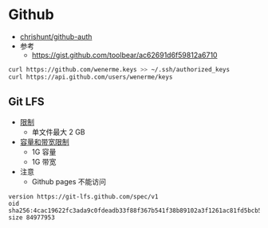 # Github

* [chrishunt/github-auth](https://github.com/chrishunt/github-auth)
* 参考
  * https://gist.github.com/toolbear/ac62691d6f59812a6710


```bash
curl https://github.com/wenerme.keys >> ~/.ssh/authorized_keys
curl https://api.github.com/users/wenerme/keys
```

## Git LFS 
* [限制](https://docs.github.com/en/github/managing-large-files/about-git-large-file-storage)
  * 单文件最大 2 GB
* [容量和带宽限制](https://docs.github.com/en/github/managing-large-files/about-storage-and-bandwidth-usage)
  * 1G 容量
  * 1G 带宽
* 注意
  * Github pages 不能访问

```
version https://git-lfs.github.com/spec/v1
oid sha256:4cac19622fc3ada9c0fdeadb33f88f367b541f38b89102a3f1261ac81fd5bcb5
size 84977953
```
